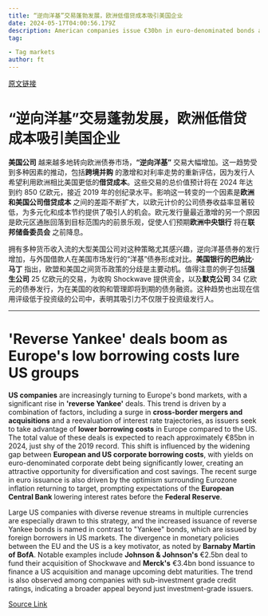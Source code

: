 ```yaml
---
title: “逆向洋基”交易蓬勃发展，欧洲低借贷成本吸引美国企业
date: 2024-05-17T04:00:56.179Z
description: American companies issue €30bn in euro-denominated bonds as investor demand for European corporate debt grows
tag: 

- Tag markets
author: ft
---
```


[原文链接](https://ft.com/content/b5260974-be06-4e56-a792-1b07b20de4cc)

# “逆向洋基”交易蓬勃发展，欧洲低借贷成本吸引美国企业

**美国公司** 越来越多地转向欧洲债券市场，**“逆向洋基”** 交易大幅增加。这一趋势受到多种因素的推动，包括**跨境并购** 的激增和对利率走势的重新评估，因为发行人希望利用欧洲相比美国更低的**借贷成本**。这些交易的总价值预计将在 2024 年达到约 850 亿欧元，接近 2019 年的创纪录水平。影响这一转变的一个因素是**欧洲和美国公司借贷成本** 之间的差距不断扩大，以欧元计价的公司债券收益率显著较低，为多元化和成本节约提供了吸引人的机会。欧元发行量最近激增的另一个原因是欧元区通胀回落到目标范围内的前景乐观，促使人们预期**欧洲中央银行** 将在**联邦储备委员会** 之前降息。

拥有多种货币收入流的大型美国公司对这种策略尤其感兴趣，逆向洋基债券的发行增加，与外国借款人在美国市场发行的“洋基”债券形成对比。**美国银行的巴纳比·马丁** 指出，欧盟和美国之间货币政策的分歧是主要动机。值得注意的例子包括**强生公司** 25 亿欧元的交易，为收购 Shockwave 提供资金，以及**默克公司** 34 亿欧元的债券发行，为在美国的收购和管理即将到期的债务融资。这种趋势也出现在信用评级低于投资级的公司中，表明其吸引力不仅限于投资级发行人。

---

# 'Reverse Yankee' deals boom as Europe's low borrowing costs lure US groups 

**US companies** are increasingly turning to Europe's bond markets, with a significant rise in **'reverse Yankee'** deals. This trend is driven by a combination of factors, including a surge in **cross-border mergers and acquisitions** and a reevaluation of interest rate trajectories, as issuers seek to take advantage of **lower borrowing costs** in Europe compared to the US. The total value of these deals is expected to reach approximately €85bn in 2024, just shy of the 2019 record. This shift is influenced by the widening gap between **European and US corporate borrowing costs**, with yields on euro-denominated corporate debt being significantly lower, creating an attractive opportunity for diversification and cost savings. The recent surge in euro issuance is also driven by the optimism surrounding Eurozone inflation returning to target, prompting expectations of the **European Central Bank** lowering interest rates before the **Federal Reserve**. 

Large US companies with diverse revenue streams in multiple currencies are especially drawn to this strategy, and the increased issuance of reverse Yankee bonds is named in contrast to "Yankee" bonds, which are issued by foreign borrowers in US markets. The divergence in monetary policies between the EU and the US is a key motivator, as noted by **Barnaby Martin of BofA**. Notable examples include **Johnson & Johnson's** €2.5bn deal to fund their acquisition of Shockwave and **Merck's** €3.4bn bond issuance to finance a US acquisition and manage upcoming debt maturities. The trend is also observed among companies with sub-investment grade credit ratings, indicating a broader appeal beyond just investment-grade issuers.

[Source Link](https://ft.com/content/b5260974-be06-4e56-a792-1b07b20de4cc)

